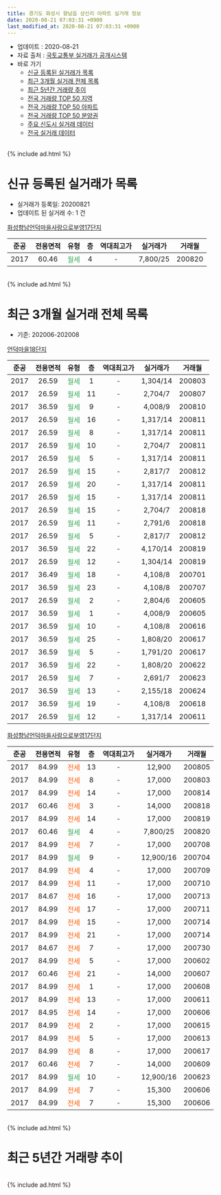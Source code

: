 ```yaml
---
title: 경기도 화성시 향남읍 상신리 아파트 실거래 정보
date: 2020-08-21 07:03:31 +0900
last_modified_at: 2020-08-21 07:03:31 +0900
---
```


* 업데이트 : 2020-08-21
* 자료 출처 : [국토교통부 실거래가 공개시스템](http://rt.molit.go.kr)
* 바로 가기
    * [신규 등록된 실거래가 목록](#신규-등록된-실거래가-목록)
    * [최근 3개월 실거래 전체 목록](#최근-3개월-실거래-전체-목록)
    * [최근 5년간 거래량 추이](#최근-5년간-거래량-추이)
    * [전국 거래량 TOP 50 지역](https://inasie.github.io/apt-trade-info/최근-3개월-전국에서-가장-거래가-많이-발생한-지역)
    * [전국 거래량 TOP 50 아파트](https://inasie.github.io/apt-trade-info/최근-3개월-전국에서-가장-거래가-많이-발생한-아파트)
    * [전국 거래량 TOP 50 분양권](https://inasie.github.io/apt-trade-info/최근-3개월-전국에서-가장-거래가-많이-발생한-분양권)
    * [주요 신도시 실거래 데이터](https://inasie.github.io/apt-trade-info/주요-신도시)
    * [전국 실거래 데이터](https://inasie.github.io/apt-trade-info/전국)
<br>
{% include ad.html %}
<br>

# 신규 등록된 실거래가 목록
* 실거래가 등록일: 20200821
* 업데이트 된 실거래 수: 1 건


[화성향남언덕마을사랑으로부영17단지](https://search.naver.com/search.naver?query=%EA%B2%BD%EA%B8%B0%EB%8F%84+%ED%99%94%EC%84%B1%EC%8B%9C+%ED%96%A5%EB%82%A8%EC%9D%8D+%EC%83%81%EC%8B%A0%EB%A6%AC+%ED%99%94%EC%84%B1%ED%96%A5%EB%82%A8%EC%96%B8%EB%8D%95%EB%A7%88%EC%9D%84%EC%82%AC%EB%9E%91%EC%9C%BC%EB%A1%9C%EB%B6%80%EC%98%8117%EB%8B%A8%EC%A7%80)

|준공|전용면적|유형|층|역대최고가|실거래가|거래월|
|:---:|:---:|:---:|:---:|:---:|:---:|:---:|
|2017|60.46|<span style="color:#34a853">월세</span>|4|<span style="color:#444444">-</span>|7,800/25|200820|


<br>
{% include ad.html %}
<br>

# 최근 3개월 실거래 전체 목록
* 기준: 202006-202008


[언덕마을18단지](https://search.naver.com/search.naver?query=%EA%B2%BD%EA%B8%B0%EB%8F%84+%ED%99%94%EC%84%B1%EC%8B%9C+%ED%96%A5%EB%82%A8%EC%9D%8D+%EC%83%81%EC%8B%A0%EB%A6%AC+%EC%96%B8%EB%8D%95%EB%A7%88%EC%9D%8418%EB%8B%A8%EC%A7%80)

|준공|전용면적|유형|층|역대최고가|실거래가|거래월|
|:---:|:---:|:---:|:---:|:---:|:---:|:---:|
|2017|26.59|<span style="color:#34a853">월세</span>|1|<span style="color:#444444">-</span>|1,304/14|200803|
|2017|26.59|<span style="color:#34a853">월세</span>|11|<span style="color:#444444">-</span>|2,704/7|200807|
|2017|36.59|<span style="color:#34a853">월세</span>|9|<span style="color:#444444">-</span>|4,008/9|200810|
|2017|26.59|<span style="color:#34a853">월세</span>|16|<span style="color:#444444">-</span>|1,317/14|200811|
|2017|26.59|<span style="color:#34a853">월세</span>|8|<span style="color:#444444">-</span>|1,317/14|200811|
|2017|26.59|<span style="color:#34a853">월세</span>|10|<span style="color:#444444">-</span>|2,704/7|200811|
|2017|26.59|<span style="color:#34a853">월세</span>|5|<span style="color:#444444">-</span>|1,317/14|200811|
|2017|26.59|<span style="color:#34a853">월세</span>|15|<span style="color:#444444">-</span>|2,817/7|200812|
|2017|26.59|<span style="color:#34a853">월세</span>|20|<span style="color:#444444">-</span>|1,317/14|200811|
|2017|26.59|<span style="color:#34a853">월세</span>|15|<span style="color:#444444">-</span>|1,317/14|200811|
|2017|26.59|<span style="color:#34a853">월세</span>|15|<span style="color:#444444">-</span>|2,704/7|200818|
|2017|26.59|<span style="color:#34a853">월세</span>|11|<span style="color:#444444">-</span>|2,791/6|200818|
|2017|26.59|<span style="color:#34a853">월세</span>|5|<span style="color:#444444">-</span>|2,817/7|200812|
|2017|36.59|<span style="color:#34a853">월세</span>|22|<span style="color:#444444">-</span>|4,170/14|200819|
|2017|26.59|<span style="color:#34a853">월세</span>|12|<span style="color:#444444">-</span>|1,304/14|200819|
|2017|36.49|<span style="color:#34a853">월세</span>|18|<span style="color:#444444">-</span>|4,108/8|200701|
|2017|36.59|<span style="color:#34a853">월세</span>|23|<span style="color:#444444">-</span>|4,108/8|200707|
|2017|26.59|<span style="color:#34a853">월세</span>|2|<span style="color:#444444">-</span>|2,804/6|200605|
|2017|36.59|<span style="color:#34a853">월세</span>|1|<span style="color:#444444">-</span>|4,008/9|200605|
|2017|36.59|<span style="color:#34a853">월세</span>|10|<span style="color:#444444">-</span>|4,108/8|200616|
|2017|36.59|<span style="color:#34a853">월세</span>|25|<span style="color:#444444">-</span>|1,808/20|200617|
|2017|36.59|<span style="color:#34a853">월세</span>|5|<span style="color:#444444">-</span>|1,791/20|200617|
|2017|36.59|<span style="color:#34a853">월세</span>|22|<span style="color:#444444">-</span>|1,808/20|200622|
|2017|26.59|<span style="color:#34a853">월세</span>|7|<span style="color:#444444">-</span>|2,691/7|200623|
|2017|36.59|<span style="color:#34a853">월세</span>|13|<span style="color:#444444">-</span>|2,155/18|200624|
|2017|36.59|<span style="color:#34a853">월세</span>|19|<span style="color:#444444">-</span>|4,108/8|200618|
|2017|26.59|<span style="color:#34a853">월세</span>|12|<span style="color:#444444">-</span>|1,317/14|200611|

[화성향남언덕마을사랑으로부영17단지](https://search.naver.com/search.naver?query=%EA%B2%BD%EA%B8%B0%EB%8F%84+%ED%99%94%EC%84%B1%EC%8B%9C+%ED%96%A5%EB%82%A8%EC%9D%8D+%EC%83%81%EC%8B%A0%EB%A6%AC+%ED%99%94%EC%84%B1%ED%96%A5%EB%82%A8%EC%96%B8%EB%8D%95%EB%A7%88%EC%9D%84%EC%82%AC%EB%9E%91%EC%9C%BC%EB%A1%9C%EB%B6%80%EC%98%8117%EB%8B%A8%EC%A7%80)

|준공|전용면적|유형|층|역대최고가|실거래가|거래월|
|:---:|:---:|:---:|:---:|:---:|:---:|:---:|
|2017|84.99|<span style="color:#ff5a00">전세</span>|13|<span style="color:#444444">-</span>|12,900|200805|
|2017|84.99|<span style="color:#ff5a00">전세</span>|8|<span style="color:#444444">-</span>|17,000|200803|
|2017|84.99|<span style="color:#ff5a00">전세</span>|14|<span style="color:#444444">-</span>|17,000|200814|
|2017|60.46|<span style="color:#ff5a00">전세</span>|3|<span style="color:#444444">-</span>|14,000|200818|
|2017|84.99|<span style="color:#ff5a00">전세</span>|14|<span style="color:#444444">-</span>|17,000|200819|
|2017|60.46|<span style="color:#34a853">월세</span>|4|<span style="color:#444444">-</span>|7,800/25|200820|
|2017|84.99|<span style="color:#ff5a00">전세</span>|7|<span style="color:#444444">-</span>|17,000|200708|
|2017|84.99|<span style="color:#34a853">월세</span>|9|<span style="color:#444444">-</span>|12,900/16|200704|
|2017|84.99|<span style="color:#ff5a00">전세</span>|4|<span style="color:#444444">-</span>|17,000|200709|
|2017|84.99|<span style="color:#ff5a00">전세</span>|11|<span style="color:#444444">-</span>|17,000|200710|
|2017|84.67|<span style="color:#ff5a00">전세</span>|16|<span style="color:#444444">-</span>|17,000|200713|
|2017|84.99|<span style="color:#ff5a00">전세</span>|17|<span style="color:#444444">-</span>|17,000|200711|
|2017|84.99|<span style="color:#ff5a00">전세</span>|15|<span style="color:#444444">-</span>|17,000|200714|
|2017|84.99|<span style="color:#ff5a00">전세</span>|21|<span style="color:#444444">-</span>|17,000|200714|
|2017|84.67|<span style="color:#ff5a00">전세</span>|7|<span style="color:#444444">-</span>|17,000|200730|
|2017|84.99|<span style="color:#ff5a00">전세</span>|5|<span style="color:#444444">-</span>|17,000|200602|
|2017|60.46|<span style="color:#ff5a00">전세</span>|21|<span style="color:#444444">-</span>|14,000|200607|
|2017|84.99|<span style="color:#ff5a00">전세</span>|1|<span style="color:#444444">-</span>|17,000|200608|
|2017|84.99|<span style="color:#ff5a00">전세</span>|13|<span style="color:#444444">-</span>|17,000|200611|
|2017|84.95|<span style="color:#ff5a00">전세</span>|14|<span style="color:#444444">-</span>|17,000|200606|
|2017|84.99|<span style="color:#ff5a00">전세</span>|2|<span style="color:#444444">-</span>|17,000|200615|
|2017|84.99|<span style="color:#ff5a00">전세</span>|5|<span style="color:#444444">-</span>|17,000|200613|
|2017|84.99|<span style="color:#ff5a00">전세</span>|8|<span style="color:#444444">-</span>|17,000|200617|
|2017|60.46|<span style="color:#ff5a00">전세</span>|7|<span style="color:#444444">-</span>|14,000|200609|
|2017|84.99|<span style="color:#34a853">월세</span>|10|<span style="color:#444444">-</span>|12,900/16|200623|
|2017|84.99|<span style="color:#ff5a00">전세</span>|7|<span style="color:#444444">-</span>|15,300|200606|
|2017|84.99|<span style="color:#ff5a00">전세</span>|7|<span style="color:#444444">-</span>|15,300|200606|


<br>
{% include ad.html %}
<br>

# 최근 5년간 거래량 추이


<div style="width:100%;">
    <canvas id="deal_progress" height="200"></canvas>
</div>

<script>
new Chart(document.getElementById("deal_progress"), {
    type: 'line',
    data: {
        labels: ['201508','201509','201510','201511','201512','201601','201602','201603','201604','201605','201606','201607','201608','201609','201610','201611','201612','201701','201702','201703','201704','201705','201706','201707','201708','201709','201710','201711','201712','201801','201802','201803','201804','201805','201806','201807','201808','201809','201810','201811','201812','201901','201902','201903','201904','201905','201906','201907','201908','201909','201910','201911','201912','202001','202002','202003','202004','202005','202006','202007','202008'],
        datasets: [{
            label: '매매',
            pointRadius: 1,
            data: [0, 0, 0, 0, 0, 0, 0, 0, 0, 0, 0, 0, 0, 0, 0, 0, 0, 0, 0, 0, 0, 0, 0, 0, 0, 0, 0, 0, 0, 0, 0, 0, 0, 0, 0, 0, 0, 0, 0, 0, 0, 0, 0, 0, 0, 0, 0, 0, 0, 0, 0, 0, 0, 0, 0, 0, 0, 0, 0, 0, 0],
            borderColor: "rgba(255, 201, 14, 1)",
            backgroundColor: "rgba(255, 201, 14, 0.5)",
            fill: false,
            lineTension: 0
        },{
            label: '전월세',
            pointRadius: 1,
            data: [0, 0, 0, 0, 0, 0, 0, 0, 0, 0, 0, 0, 0, 0, 0, 0, 0, 0, 20, 15, 13, 19, 15, 19, 26, 32, 17, 19, 31, 28, 17, 29, 19, 10, 4, 40, 56, 56, 49, 29, 18, 19, 23, 24, 17, 10, 12, 14, 45, 355, 93, 39, 31, 77, 41, 34, 75, 47, 22, 11, 21],
            borderColor: "rgba(0, 141, 185, 1)",
            backgroundColor: "rgba(0, 141, 185, 0.5)",
            fill: false,
            lineTension: 0
        }
        ]
    },
    options: {
        responsive: true,
        title: {
            display: false
        },
        tooltips: {
            mode: 'index',
            intersect: false
        },
        hover: {
            mode: 'nearest',
            intersect: true
        },
        scales: {
            xAxes: [{
                display: true,
                scaleLabel: {
                    display: true,
                    labelString: '년/월'
                }
            }],
            yAxes: [{
                display: true,
                ticks: {
                    suggestedMin: 0,
                },
                scaleLabel: {
                    display: true,
                    labelString: '실거래 수'
                }
            }]
        }
    }
});

</script>


<br>
{% include ad.html %}
<br>

